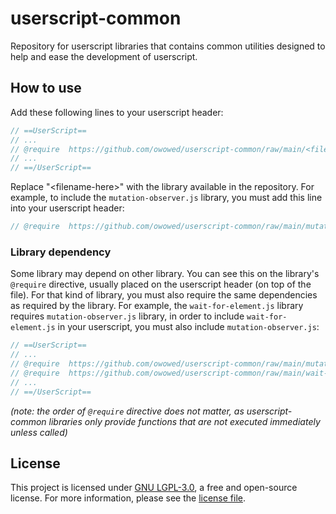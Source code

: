 # userscript-common
Repository for userscript libraries that contains common utilities designed to help and ease the development of userscript.

## How to use
Add these following lines to your userscript header:
```javascript
// ==UserScript==
// ...
// @require  https://github.com/owowed/userscript-common/raw/main/<filename-here>.js
// ...
// ==/UserScript==
```
Replace "\<filename-here>" with the library available in the repository. For example, to include the `mutation-observer.js` library, you must add this line into your userscript header:
```javascript
// @require  https://github.com/owowed/userscript-common/raw/main/mutation-observer.js
```
### Library dependency
Some library may depend on other library. You can see this on the library's `@require` directive, usually placed on the userscript header (on top of the file). For that kind of library, you must also require the same dependencies as required by the library. For example, the `wait-for-element.js` library requires `mutation-observer.js` library, in order to include `wait-for-element.js` in your userscript, you must also include `mutation-observer.js`:
```javascript
// ==UserScript==
// ...
// @require  https://github.com/owowed/userscript-common/raw/main/mutation-observer.js
// @require  https://github.com/owowed/userscript-common/raw/main/wait-for-element.js
// ...
// ==/UserScript==
```
*(note: the order of `@require` directive does not matter, as userscript-common libraries only provide functions that are not executed immediately unless called)*

## License
This project is licensed under [GNU LGPL-3.0](https://www.gnu.org/licenses/lgpl-3.0.en.html), a free and open-source license. For more information, please see the [license file](https://github.com/owowed/userscript-common/blob/3574a4c7a29e8600ddc899cfafd7a4f54674b81d/LICENSE.txt).